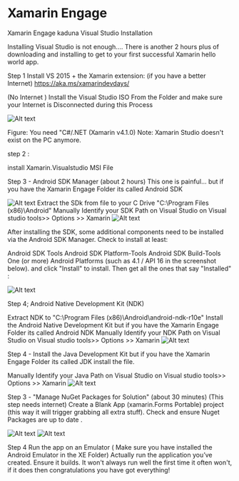 # Xamarin Engage
Xamarin Engage kaduna Visual Studio Installation


Installing Visual Studio is not enough.... 
There is another 2 hours plus of downloading and installing to get to your first successful Xamarin hello world app.

Step 1
Install VS 2015 + the Xamarin extension:   (if you have a better Internet)
 https://aka.ms/xamarindevdays/
 
(No Internet )
Install the Visual Studio ISO From the Folder and make sure your Internet is Disconnected during this Process

![Alt text](./images/xamarin1.png?raw=true "Xamarin1")


Figure: You need "C#/.NET (Xamarin v4.1.0)
Note: Xamarin Studio doesn't exist on the PC anymore.

step 2 :

install Xamarin.Visualstudio MSI File


Step 3 - Android SDK Manager (about 2 hours)
This one is painful... 
but if you have the Xamarin Engage Folder its called Android SDK

![Alt text](./images/xamarin2.png "Xamarin2")
Extract the SDk from  file to your C Drive "C:\Program Files (x86)\Android" 
Manually Identify your SDK Path on Visual Studio
on Visual studio tools>> Options >> Xamarin
![Alt text](./images/sdk.png "Options")

After installing the SDK, some additional components need to be installed via the Android SDK Manager. Check to install at least:

Android SDK Tools
Android SDK Platform-Tools
Android SDK Build-Tools
One (or more) Android Platforms (such as 4.1 / API 16 in the screenshot below).
and click "Install" to install.
Then get all the ones that say "Installed" :

![Alt text](./images/xamarin3.png "Xamarin3")


Step 4;
Android Native Development Kit (NDK)

Extract NDK to "C:\Program Files (x86)\Android\android-ndk-r10e"
Install the Android Native Development Kit 
but if you have the Xamarin Engage Folder its called Android NDK
Manually Identify your NDK Path on Visual Studio
on Visual studio tools>> Options >> Xamarin
![Alt text](./images/ndk.png "Options")

Step 4 - 
Install the Java Development Kit
but if you have the Xamarin Engage Folder its called JDK
install the file.

Manually Identify your Java Path on Visual Studio
on Visual studio tools>> Options >> Xamarin
![Alt text](./images/jdk.png "Options")






Step 3 - 
"Manage NuGet Packages for Solution" (about 30 minutes)  (This step needs internet)
Create a Blank App (xamarin.Forms Portable) project (this way it will trigger grabbing all extra stuff).
Check and ensure Nuget Packages are up to date .

![Alt text](./images/xamarin4.png "Xamarin4")
![Alt text](xamarin-5.png"Xamarin5")


Step 4 
Run the app on an Emulator ( Make sure you have installed the Android Emulator in the XE Folder)
Actually run the application you’ve created. Ensure it builds. It won't always run well the first time it often won't, if it does then congratulations you have got everything!
